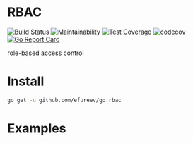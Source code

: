 # RBAC

[![Build Status](https://travis-ci.org/efureev/go.rbac.svg?branch=master)](https://travis-ci.org/efureev/go.rbac)
[![Maintainability](https://api.codeclimate.com/v1/badges/85716e4950f05fafec2a/maintainability)](https://codeclimate.com/github/efureev/go.rbac/maintainability)
[![Test Coverage](https://api.codeclimate.com/v1/badges/85716e4950f05fafec2a/test_coverage)](https://codeclimate.com/github/efureev/go.rbac/test_coverage)
[![codecov](https://codecov.io/gh/efureev/go.rbac/branch/master/graph/badge.svg)](https://codecov.io/gh/efureev/go.rbac)
[![Go Report Card](https://goreportcard.com/badge/github.com/efureev/go.rbac)](https://goreportcard.com/report/github.com/efureev/go.rbac)

role-based access control

# Install
```bash
go get -u github.com/efureev/go.rbac
```

# Examples
